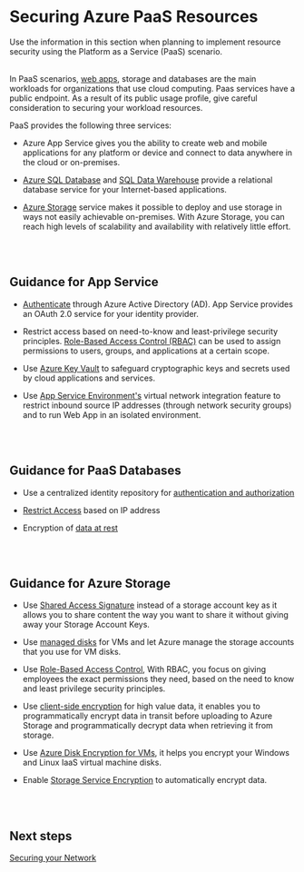 # Securing Azure PaaS Resources
Use the information in this section when planning to implement resource security using the Platform as a Service (PaaS) scenario.
<br />
<br />

In PaaS scenarios, [web apps](https://docs.microsoft.com/en-us/azure/app-service/app-service-web-overview), storage and databases are the main workloads for organizations that use cloud computing. Paas services have a public endpoint. As a result of its public usage profile, give careful consideration to securing your workload resources. 

PaaS provides the following three services:  
- Azure App Service gives you the ability to create web and mobile applications for any platform or device and connect to data anywhere  in the cloud or on-premises.  

- [Azure SQL Database](https://docs.microsoft.com/en-us/azure/sql-database/sql-database-technical-overview) and [SQL Data Warehouse](https://docs.microsoft.com/en-us/azure/sql-data-warehouse/sql-data-warehouse-overview-what-is) provide a relational database service for your Internet-based applications.  

- [Azure Storage](https://docs.microsoft.com/en-us/azure/storage/common/storage-introduction) service makes it possible to deploy and use storage in ways not easily achievable on-premises. With Azure Storage, you can reach high levels of scalability and availability with relatively little effort.  
<br />
<br />

## Guidance for App Service 
- [Authenticate](https://docs.microsoft.com/en-us/azure/app-service/app-service-authentication-overview) through Azure Active Directory (AD). App Service provides an OAuth 2.0 service for your identity provider.  

- Restrict access based on need-to-know and least-privilege security principles. [Role-Based Access Control (RBAC)](https://docs.microsoft.com/en-us/azure/role-based-access-control/overview) can be used to assign permissions to users, groups, and applications at a certain scope. 

- Use [Azure Key Vault](https://docs.microsoft.com/en-us/azure/key-vault/key-vault-whatis) to safeguard cryptographic keys and secrets used by cloud applications and services.  

- Use [App Service Environment's](https://docs.microsoft.com/en-us/azure/app-service/environment/intro) virtual network integration feature to restrict inbound source IP addresses (through network security groups) and to run Web App in an isolated environment. 
<br />
<br />

## Guidance for PaaS Databases 
- Use a centralized identity repository for [authentication and authorization](https://docs.microsoft.com/en-us/azure/security/security-paas-applications-using-sql#use-a-centralized-identity-repository-for-authentication-and-authorization)

- [Restrict Access](https://docs.microsoft.com/en-us/azure/security/security-paas-applications-using-sql#restrict-access-based-on-ip-address) based on IP address 

- Encryption of [data at rest](https://docs.microsoft.com/en-us/azure/security/security-paas-applications-using-sql#encryption-of-data-at-rest)
<br />
<br />

## Guidance for Azure Storage 
- Use [Shared Access Signature](https://docs.microsoft.com/en-us/azure/storage/common/storage-dotnet-shared-access-signature-part-1) instead of a storage account key as it allows you to share content the way you want to share it without giving away your Storage Account Keys.  

- Use [managed disks](https://docs.microsoft.com/en-us/azure/storage/storage-managed-disks-overview) for VMs and let Azure manage the storage accounts that you use for VM disks. 

- Use [Role-Based Access Control](https://docs.microsoft.com/en-us/azure/security/security-paas-applications-using-storage#use-role-based-access-control), With RBAC, you focus on giving employees the exact permissions they need, based on the need to know and least privilege security principles. 

- Use [client-side encryption](https://docs.microsoft.com/en-us/azure/security/security-paas-applications-using-storage#use-client-side-encryption-for-high-value-data) for high value data, it enables you to programmatically encrypt data in transit before uploading to Azure Storage and programmatically decrypt data when retrieving it from storage. 

- Use [Azure Disk Encryption for VMs](https://docs.microsoft.com/en-us/azure/security/security-paas-applications-using-storage#azure-disk-encryption-for-vms), it helps you encrypt your Windows and Linux IaaS virtual machine disks.  

- Enable [Storage Service Encryption](https://docs.microsoft.com/en-us/azure/security/security-paas-applications-using-storage#storage-service-encryption) to automatically encrypt data. 
<br />
<br />

## Next steps 
[Securing your Network](https://github.com/nmcgregor/Azure-Security/blob/master/3.3-Securing-your-Network.md)
